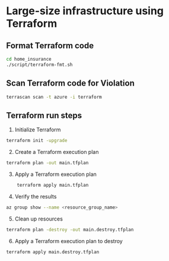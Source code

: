 # Large-size infrastructure using Terraform

## Format Terraform code

````bash
cd home_insurance
./script/terraform-fmt.sh
````

## Scan  Terraform code for Violation 

````bash
terrascan scan -t azure -i terraform
````


## Terraform run steps

1. Initialize Terraform

````bash
terraform init -upgrade
````

2. Create a Terraform execution plan

````bash
terraform plan -out main.tfplan
````
3. Apply a Terraform execution plan

````bash    
    terraform apply main.tfplan
````
4. Verify the results

````bash
az group show --name <resource_group_name>
````

5. Clean up resources

````bash
terraform plan -destroy -out main.destroy.tfplan
````

6. Apply a Terraform execution plan to destroy

````bash
terraform apply main.destroy.tfplan
````

